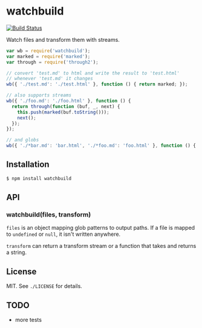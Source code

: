 
# watchbuild
[![Build Status](https://travis-ci.org/AjayMT/watchbuild.svg?branch=master)](https://travis-ci.org/AjayMT/watchbuild)

Watch files and transform them with streams.

```javascript
var wb = require('watchbuild');
var marked = require('marked');
var through = require('through2');

// convert 'test.md' to html and write the result to 'test.html'
// whenever 'test.md' it changes
wb({ './test.md': './test.html' }, function () { return marked; });

// also supports streams
wb({ './foo.md': './foo.html' }, function () {
  return through(function (buf, _, next) {
    this.push(marked(buf.toString()));
    next();
  });
});

// and globs
wb({ './*bar.md': 'bar.html', './*foo.md': 'foo.html' }, function () { return marked; });
```

## Installation
```sh
$ npm install watchbuild
```

## API
### watchbuild(files, transform)
`files` is an object mapping glob patterns to output paths. If a file is mapped to `undefined` or `null`, it isn't written anywhere.

`transform` can return a transform stream or a function that takes and returns a string.

## License
MIT. See `./LICENSE` for details.

## TODO
- more tests

